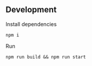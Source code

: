## Development

Install dependencies
```console
npm i
```

Run
```console
npm run build && npm run start
```